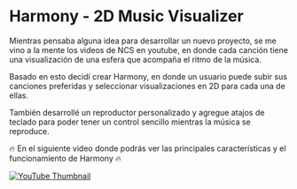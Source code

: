 # Harmony - 2D Music Visualizer

Mientras pensaba alguna idea para desarrollar un nuevo proyecto, se me vino a la mente los videos de NCS en youtube, en donde cada canción tiene una visualización de una esfera que acompaña el ritmo de la música.

Basado en esto decidí crear Harmony, en donde un usuario puede subir sus canciones preferidas y seleccionar visualizaciones en 2D para cada una de ellas.

También desarrollé un reproductor personalizado y agregue atajos de teclado para poder tener un control sencillo mientras la música se reproduce.

🔥 En el siguiente video donde podrás ver las principales características y el funcionamiento de Harmony 🔥

[![YouTube Thumbnail](https://i.imgur.com/Fgtn1EY.png)](https://www.youtube.com/watch?v=MHlXjlTEAFw&ab_channel=GoorezyDev)
